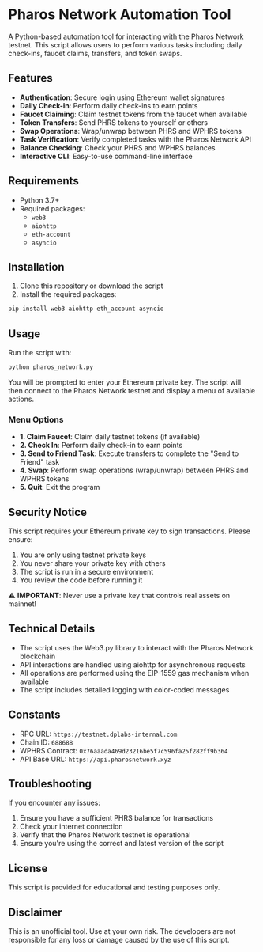 # Pharos Network Automation Tool

A Python-based automation tool for interacting with the Pharos Network testnet. This script allows users to perform various tasks including daily check-ins, faucet claims, transfers, and token swaps.

## Features

- **Authentication**: Secure login using Ethereum wallet signatures
- **Daily Check-in**: Perform daily check-ins to earn points
- **Faucet Claiming**: Claim testnet tokens from the faucet when available
- **Token Transfers**: Send PHRS tokens to yourself or others
- **Swap Operations**: Wrap/unwrap between PHRS and WPHRS tokens
- **Task Verification**: Verify completed tasks with the Pharos Network API
- **Balance Checking**: Check your PHRS and WPHRS balances
- **Interactive CLI**: Easy-to-use command-line interface

## Requirements

- Python 3.7+
- Required packages:
  - `web3`
  - `aiohttp`
  - `eth-account`
  - `asyncio`

## Installation

1. Clone this repository or download the script
2. Install the required packages:

```bash
pip install web3 aiohttp eth_account asyncio
```

## Usage

Run the script with:

```bash
python pharos_network.py
```

You will be prompted to enter your Ethereum private key. The script will then connect to the Pharos Network testnet and display a menu of available actions.

### Menu Options

- **1. Claim Faucet**: Claim daily testnet tokens (if available)
- **2. Check In**: Perform daily check-in to earn points
- **3. Send to Friend Task**: Execute transfers to complete the "Send to Friend" task
- **4. Swap**: Perform swap operations (wrap/unwrap) between PHRS and WPHRS tokens
- **5. Quit**: Exit the program

## Security Notice

This script requires your Ethereum private key to sign transactions. Please ensure:

1. You are only using testnet private keys
2. You never share your private key with others
3. The script is run in a secure environment
4. You review the code before running it

⚠️ **IMPORTANT**: Never use a private key that controls real assets on mainnet!

## Technical Details

- The script uses the Web3.py library to interact with the Pharos Network blockchain
- API interactions are handled using aiohttp for asynchronous requests
- All operations are performed using the EIP-1559 gas mechanism when available
- The script includes detailed logging with color-coded messages

## Constants

- RPC URL: `https://testnet.dplabs-internal.com`
- Chain ID: `688688`
- WPHRS Contract: `0x76aaada469d23216be5f7c596fa25f282ff9b364`
- API Base URL: `https://api.pharosnetwork.xyz`

## Troubleshooting

If you encounter any issues:

1. Ensure you have a sufficient PHRS balance for transactions
2. Check your internet connection
3. Verify that the Pharos Network testnet is operational
4. Ensure you're using the correct and latest version of the script

## License

This script is provided for educational and testing purposes only.

## Disclaimer

This is an unofficial tool. Use at your own risk. The developers are not responsible for any loss or damage caused by the use of this script.
